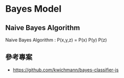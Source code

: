# Bayes Model


## Naive Bayes Algorithm

Naive Bayes Algorithm : P(x,y,z) = P(x) P(y) P(z)

## 參考專案

* https://github.com/kwichmann/bayes-classifier-js


